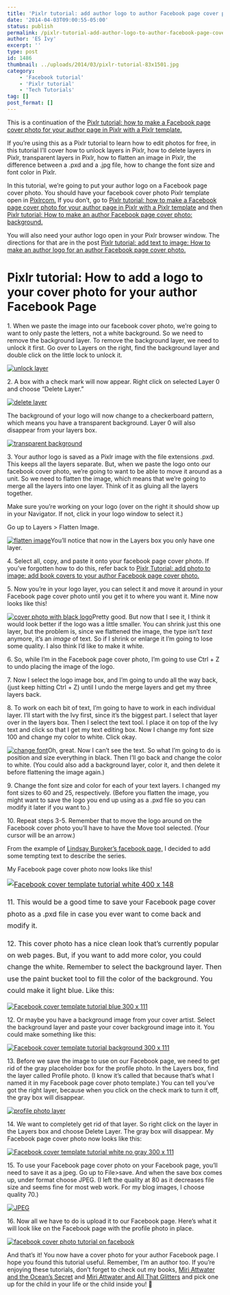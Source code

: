 ```yaml
---
title: 'Pixlr tutorial: add author logo to author Facebook page cover photo'
date: '2014-04-03T09:00:55-05:00'
status: publish
permalink: /pixlr-tutorial-add-author-logo-to-author-facebook-page-cover-photo
author: 'ES Ivy'
excerpt: ''
type: post
id: 1486
thumbnail: ../uploads/2014/03/pixlr-tutorial-83x1501.jpg
category:
    - 'Facebook tutorial'
    - 'Pixlr tutorial'
    - 'Tech Tutorials'
tag: []
post_format: []
---
```

This is a continuation of the [Pixlr tutorial: how to make a Facebook page cover photo for your author page in Pixlr with a Pixlr template.](http://192.168.1.34:4945/?p=1314 "pixlr tutorial")

If you’re using this as a Pixlr tutorial to learn how to edit photos for free, in this tutorial I’ll cover how to unlock layers in Pixlr, how to delete layers in Pixlr, transparent layers in Pixlr, how to flatten an image in Pixlr, the difference between a .pxd and a .jpg file, how to change the font size and font color in Pixlr.

In this tutorial, we’re going to put your author logo on a Facebook page cover photo. You should have your facebook cover photo Pixlr template open in [Pixlrcom.](http://pixlr.com "pixlr") If you don’t, go to [Pixlr tutorial: how to make a Facebook page cover photo for your author page in Pixlr with a Pixlr template](http://192.168.1.34:4945/?p=1314 "pixlr tutorial") and then [Pixlr tutorial: How to make an author Facebook page cover photo: background.](http://192.168.1.34:4945/?p=1426 "pixlr tutorial")

You will also need your author logo open in your Pixlr browser window. The directions for that are in the post [Pixlr tutorial: add text to image: How to make an author logo for an author Facebook page cover photo.](http://192.168.1.34:4945/?p=1335 "pixlr tutorial")

Pixlr tutorial: How to add a logo to your cover photo for your author Facebook Page
===================================================================================

1\. When we paste the image into our facebook cover photo, we’re going to want to only paste the letters, not a white background. So we need to remove the background layer. To remove the background layer, we need to unlock it first. Go over to Layers on the right, find the background layer and double click on the little lock to unlock it.

[![unlock layer](../uploads/2014/01/unlock-layer.jpg)](http://192.168.1.34:4945/wp-content/uploads/2014/01/unlock-layer.jpg)

2\. A box with a check mark will now appear. Right click on selected Layer 0 and choose “Delete Layer.”

[![delete layer](../uploads/2014/01/delete-layer.jpg)](http://192.168.1.34:4945/wp-content/uploads/2014/01/delete-layer.jpg)

The background of your logo will now change to a checkerboard pattern, which means you have a transparent background. Layer 0 will also disappear from your layers box.

[![transparent background](../uploads/2014/01/transparent-background.jpg)](http://192.168.1.34:4945/wp-content/uploads/2014/01/transparent-background.jpg)

3\. Your author logo is saved as a Pixlr image with the file extensions .pxd. This keeps all the layers separate. But, when we paste the logo onto our facebook cover photo, we’re going to want to be able to move it around as a unit. So we need to flatten the image, which means that we’re going to merge all the layers into one layer. Think of it as gluing all the layers together.

Make sure you’re working on your logo (over on the right it should show up in your Navigator. If not, click in your logo window to select it.)

Go up to Layers &gt; Flatten Image.

[![flatten image](../uploads/2014/01/flatten-image.jpg)](http://192.168.1.34:4945/wp-content/uploads/2014/01/flatten-image.jpg)You’ll notice that now in the Layers box you only have one layer.

4\. Select all, copy, and paste it onto your facebook page cover photo. If you’ve forgotten how to do this, refer back to [Pixlr Tutorial: add photo to image: add book covers to your author Facebook page cover photo.](http://192.168.1.34:4945/?p=1466 "pixlr tutorial")

5\. Now you’re in your logo layer, you can select it and move it around in your Facebook page cover photo until you get it to where you want it. Mine now looks like this!

[![cover photo with black logo](../uploads/2014/01/cover-photo-with-black-logo.jpg)](http://192.168.1.34:4945/wp-content/uploads/2014/01/cover-photo-with-black-logo.jpg)Pretty good. But now that I see it, I think it would look better if the logo was a little smaller. You can shrink just this one layer, but the problem is, since we flattened the image, the type isn’t *text* anymore, it’s an *image* of text. So if I shrink or enlarge it I’m going to lose some quality. I also think I’d like to make it white.

6\. So, while I’m in the Facebook page cover photo, I’m going to use Ctrl + Z to undo placing the image of the logo.

7\. Now I select the logo image box, and I’m going to undo all the way back, (just keep hitting Ctrl + Z) until I undo the merge layers and get my three layers back.

8\. To work on each bit of text, I’m going to have to work in each individual layer. I’ll start with the Ivy first, since it’s the biggest part. I select that layer over in the layers box. Then I select the text tool. I place it on top of the Ivy text and click so that I get my text editing box. Now I change my font size 100 and change my color to white. Click okay.

[![change font](../uploads/2014/01/change-font.jpg)](http://192.168.1.34:4945/wp-content/uploads/2014/01/change-font.jpg)Oh, great. Now I can’t see the text. So what I’m going to do is position and size everything in black. Then I’ll go back and change the color to white. (You could also add a background layer, color it, and then delete it before flattening the image again.)<span style="line-height: 1.714285714; font-size: 1rem;"> </span>

9\. Change the font size and color for each of your text layers. I changed my font sizes to 60 and 25, respectively. (Before you flatten the image, you might want to save the logo you end up using as a .pxd file so you can modify it later if you want to.)

10\. Repeat steps 3-5. Remember that to move the logo around on the Facebook cover photo you’ll have to have the Move tool selected. (Your cursor will be an arrow.)

From the example of [Lindsay Buroker’s facebook page,](https://www.facebook.com/LindsayBuroker "Lindsay Buroker Facebook") I decided to add some tempting text to describe the series.

My Facebook page cover photo now looks like this!

<span style="line-height: 1.714285714; font-size: 1rem;">[![Facebook cover template tutorial white 400 x 148](../uploads/2014/01/Facebook-cover-template-tutorial-white-400-x-148.jpg)](http://192.168.1.34:4945/wp-content/uploads/2014/01/Facebook-cover-template-tutorial-white-400-x-148.jpg)</span>

<span style="line-height: 1.714285714; font-size: 1rem;">11. This would be a good time to save your Facebook page cover photo as a .pxd file in case you ever want to come back and modify it.</span>

<span style="line-height: 1.714285714; font-size: 1rem;">12. This cover photo has a nice clean look that’s currently popular on web pages. But, if you want to add more color, you could change the white. Remember to select the background layer. Then use the paint bucket tool to fill the color of the background. You could make it light blue. Like this:</span>

[![Facebook cover template tutorial blue 300 x 111](../uploads/2014/01/Facebook-cover-template-tutorial-blue-300-x-111.jpg)](http://192.168.1.34:4945/wp-content/uploads/2014/01/Facebook-cover-template-tutorial-blue-300-x-111.jpg)

12\. Or maybe you have a background image from your cover artist. Select the background layer and paste your cover background image into it. You could make something like this:

[![Facebook cover template tutorial background 300 x 111](../uploads/2014/01/Facebook-cover-template-tutorial-background-300-x-111.jpg)](http://192.168.1.34:4945/wp-content/uploads/2014/01/Facebook-cover-template-tutorial-background-300-x-111.jpg)

13\. Before we save the image to use on our Facebook page, we need to get rid of the gray placeholder box for the profile photo. In the Layers box, find the layer called Profile photo. (I know it’s called that because that’s what I named it in my Facebook page cover photo template.) You can tell you’ve got the right layer, because when you click on the check mark to turn it off, the gray box will disappear.

[![profile photo layer](../uploads/2014/01/profile-photo-layer.jpg)](http://192.168.1.34:4945/wp-content/uploads/2014/01/profile-photo-layer.jpg)

14\. We want to completely get rid of that layer. So right click on the layer in the Layers box and choose Delete Layer. The gray box will disappear. My Facebook page cover photo now looks like this:

[![Facebook cover template tutorial white no gray 300 x 111](../uploads/2014/01/Facebook-cover-template-tutorial-white-no-gray-300-x-111.jpg)](http://192.168.1.34:4945/wp-content/uploads/2014/01/Facebook-cover-template-tutorial-white-no-gray-300-x-111.jpg)

15\. To use your Facebook page cover photo on your Facebook page, you’ll need to save it as a jpeg. Go up to File&gt;save. And when the save box comes up, under format choose JPEG. (I left the quality at 80 as it decreases file size and seems fine for most web work. For my blog images, I choose quality 70.)

[![JPEG](../uploads/2014/01/JPEG.jpg)](http://192.168.1.34:4945/wp-content/uploads/2014/01/JPEG.jpg)

16\. Now all we have to do is upload it to our Facebook page. Here’s what it will look like on the Facebook page with the profile photo in place.

[![facebook cover photo tutorial on facebook](../uploads/2014/01/facebook-cover-photo-tutorial-on-facebook.jpg)](http://192.168.1.34:4945/wp-content/uploads/2014/01/facebook-cover-photo-tutorial-on-facebook.jpg)

And that’s it! You now have a cover photo for your author Facebook page. I hope you found this tutorial useful. Remember, I’m an author too. If you’re enjoying these tutorials, don’t forget to check out my books, [Miri Attwater and the Ocean’s Secret](http://192.168.1.34:4945/miri-attwater-and-the-oceans-secret/ "Miri Attwater and the Ocean’s Secret") and [Miri Attwater and All That Glitters](http://192.168.1.34:4945/books/ "Books") and pick one up for the child in your life or the child inside you! 🙂